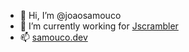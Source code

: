 - 👋 Hi, I’m @joaosamouco
- 🌱 I’m currently working for [Jscrambler](https://jscrambler.com)
- 📫 [samouco.dev](https://samouco.dev)
